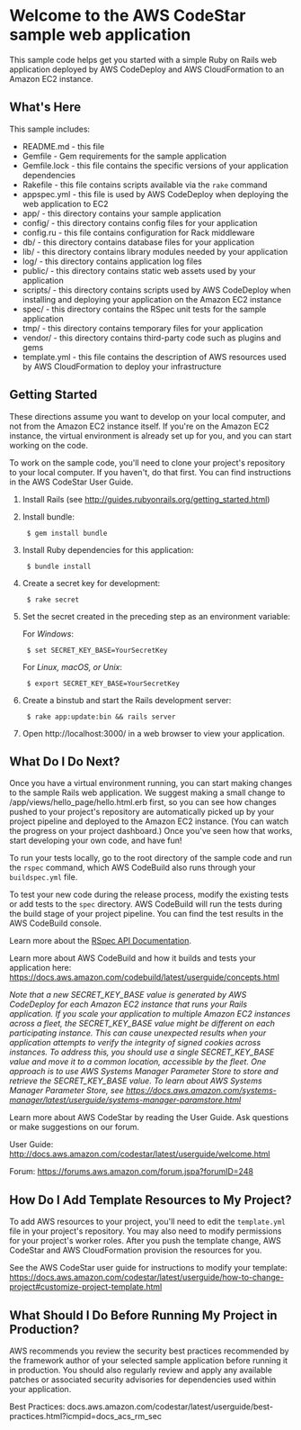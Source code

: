 Welcome to the AWS CodeStar sample web application
==================================================

This sample code helps get you started with a simple Ruby on Rails web application
deployed by AWS CodeDeploy and AWS CloudFormation to an Amazon EC2 instance.

What's Here
-----------

This sample includes:

* README.md - this file
* Gemfile - Gem requirements for the sample application
* Gemfile.lock - this file contains the specific versions of your application
  dependencies
* Rakefile - this file contains scripts available via the `rake` command
* appspec.yml - this file is used by AWS CodeDeploy when deploying the web
  application to EC2
* app/ - this directory contains your sample application
* config/ - this directory contains config files for your application
* config.ru - this file contains configuration for Rack middleware
* db/ - this directory contains database files for your application
* lib/ - this directory contains library modules needed by your application
* log/ - this directory contains application log files
* public/ - this directory contains static web assets used by your application
* scripts/ - this directory contains scripts used by AWS CodeDeploy when
  installing and deploying your application on the Amazon EC2 instance
* spec/ - this directory contains the RSpec unit tests for the sample application
* tmp/ - this directory contains temporary files for your application
* vendor/ - this directory contains third-party code such as plugins and gems
* template.yml - this file contains the description of AWS resources used by AWS
  CloudFormation to deploy your infrastructure


Getting Started
---------------

These directions assume you want to develop on your local computer, and not
from the Amazon EC2 instance itself. If you're on the Amazon EC2 instance, the
virtual environment is already set up for you, and you can start working on the
code.

To work on the sample code, you'll need to clone your project's repository to your
local computer. If you haven't, do that first. You can find instructions in the
AWS CodeStar User Guide.

1. Install Rails (see http://guides.rubyonrails.org/getting_started.html)

2. Install bundle:

        $ gem install bundle

3. Install Ruby dependencies for this application:

        $ bundle install

4. Create a secret key for development:

        $ rake secret

5. Set the secret created in the preceding step as an environment variable:

    For *Windows*:

        $ set SECRET_KEY_BASE=YourSecretKey

    For *Linux, macOS, or Unix*:

        $ export SECRET_KEY_BASE=YourSecretKey

6. Create a binstub and start the Rails development server:

        $ rake app:update:bin && rails server

7. Open http://localhost:3000/ in a web browser to view your application.

What Do I Do Next?
------------------

Once you have a virtual environment running, you can start making changes to
the sample Rails web application. We suggest making a small change to
/app/views/hello_page/hello.html.erb first, so you can see how changes pushed
to your project's repository are automatically picked up by your project pipeline
and deployed to the Amazon EC2 instance. (You can watch the progress on your project
dashboard.) Once you've seen how that works, start developing your own code, and have fun!

To run your tests locally, go to the root directory of the sample code and run the
`rspec` command, which AWS CodeBuild also runs through your `buildspec.yml` file.

To test your new code during the release process, modify the existing tests or add tests
to the `spec` directory. AWS CodeBuild will run the tests during the build stage of your
project pipeline. You can find the test results in the AWS CodeBuild console.

Learn more about the [RSpec API Documentation](http://rspec.info/documentation).

Learn more about AWS CodeBuild and how it builds and tests your application here:
https://docs.aws.amazon.com/codebuild/latest/userguide/concepts.html

*Note that a new SECRET_KEY_BASE value is generated by AWS CodeDeploy for each Amazon EC2 instance that runs your Rails application. If you scale your application to multiple Amazon EC2 instances across a fleet, the SECRET_KEY_BASE value might be different on each participating instance. This can cause unexpected results when your application attempts to verify the integrity of signed cookies across instances. To address this, you should use a single SECRET_KEY_BASE value and move it to a common location, accessible by the fleet. One approach is to use AWS Systems Manager Parameter Store to store and retrieve the SECRET_KEY_BASE value. To learn about AWS Systems Manager Parameter Store, see https://docs.aws.amazon.com/systems-manager/latest/userguide/systems-manager-paramstore.html*

Learn more about AWS CodeStar by reading the User Guide.  Ask questions or make
suggestions on our forum.

User Guide: http://docs.aws.amazon.com/codestar/latest/userguide/welcome.html

Forum: https://forums.aws.amazon.com/forum.jspa?forumID=248

How Do I Add Template Resources to My Project?
------------------

To add AWS resources to your project, you'll need to edit the `template.yml`
file in your project's repository. You may also need to modify permissions for
your project's worker roles. After you push the template change, AWS CodeStar
and AWS CloudFormation provision the resources for you.

See the AWS CodeStar user guide for instructions to modify your template:
https://docs.aws.amazon.com/codestar/latest/userguide/how-to-change-project#customize-project-template.html

What Should I Do Before Running My Project in Production?
------------------

AWS recommends you review the security best practices recommended by the framework
author of your selected sample application before running it in production. You
should also regularly review and apply any available patches or associated security
advisories for dependencies used within your application.

Best Practices: docs.aws.amazon.com/codestar/latest/userguide/best-practices.html?icmpid=docs_acs_rm_sec
